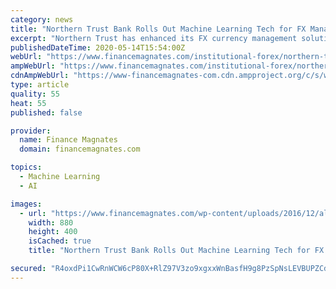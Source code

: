 ```yaml
---
category: news
title: "Northern Trust Bank Rolls Out Machine Learning Tech for FX Management solutions"
excerpt: "Northern Trust has enhanced its FX currency management solutions with machine learning models designed to enable oversight of thousands of daily data points"
publishedDateTime: 2020-05-14T15:54:00Z
webUrl: "https://www.financemagnates.com/institutional-forex/northern-trust-bank-rolls-out-machine-learning-tech-for-fx-management-solutions/"
ampWebUrl: "https://www.financemagnates.com/institutional-forex/northern-trust-bank-rolls-out-machine-learning-tech-for-fx-management-solutions/amp/"
cdnAmpWebUrl: "https://www-financemagnates-com.cdn.ampproject.org/c/s/www.financemagnates.com/institutional-forex/northern-trust-bank-rolls-out-machine-learning-tech-for-fx-management-solutions/amp/"
type: article
quality: 55
heat: 55
published: false

provider:
  name: Finance Magnates
  domain: financemagnates.com

topics:
  - Machine Learning
  - AI

images:
  - url: "https://www.financemagnates.com/wp-content/uploads/2016/12/algo.jpg"
    width: 880
    height: 400
    isCached: true
    title: "Northern Trust Bank Rolls Out Machine Learning Tech for FX Management solutions"

secured: "R4oxdPi1CwRnWCW6cP80X+RlZ97V3zo9xgxxWnBasfH9g8PzSpNsLEVBUPZCd9QHSRLIUvr5YPyTWzOf202vOBVA7KKoM0jp1aWrsrpb/JX9EvnUE9nGJOpSpz7fpJLmuhuhk3hqdtVeh3cEGEQojg8oCkfJfl0y9Z4RR0P17ae7CG1xuImVxYGzQEwzProXENrn1qIcGjDO0arAu5FV3G3bi7RHWljQq2SD+tSga1hKtMtWb8W1ews/MgEnhDIxBIRPKlxxL47IekLw1GKsjnqwzuWkmt+yWxHEkVW5yNTFO7s0rcnuYGvEh4nf7h8K3kfbJNkl2g8WQRh7uSHiBDmFd/A81lyvYXV9yTlj1IcdGjvi8HXDABqT3qocBSN/+hBzpojJqKMNNhIOpqtDogtPMIvR8Ri5nIwJKfm77lXJdu/+g+Q0V/xUXncyEgEzTbtMZDx1L0pYdMXV/h6VtZBI0KptzIQJd0Bi2w2LiOA=;bTXCEhQe4ArIb12eaEvmMA=="
---
```


